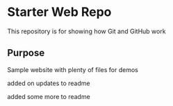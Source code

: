 # Starter Web Repo

This repository is for showing how Git and GitHub work

## Purpose

Sample website with plenty of files for demos

added on updates to readme

added some more to readme
